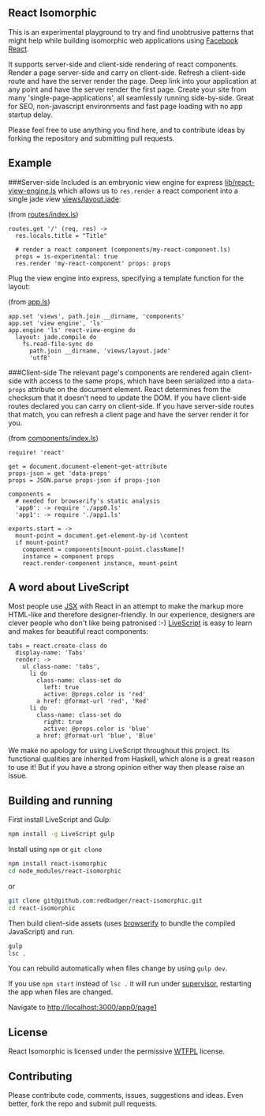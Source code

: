 React Isomorphic
---
This is an experimental playground to try and find unobtrusive patterns that might help while building isomorphic web applications using [Facebook React](http://facebook.github.io/react/).

It supports server-side and client-side rendering of react components. Render a page server-side and carry on client-side. Refresh a client-side route and have the server render the page. Deep link into your application at any point and have the server render the first page. Create your site from many 'single-page-applications', all seamlessly running side-by-side. Great for SEO, non-javascript environments and fast page loading with no app startup delay.

Please feel free to use anything you find here, and to contribute ideas by forking the repository and submitting pull requests.

Example
---

###Server-side
Included is an embryonic view engine for express [lib/react-view-engine.ls](lib/react-view-engine.ls) which allows us to `res.render` a react component into a single jade view [views/layout.jade](views/layout.jade):

(from [routes/index.ls](routes/index.ls))

``` livescript
routes.get '/' (req, res) ->
  res.locals.title = "Title"

  # render a react component (components/my-react-component.ls)
  props = is-experimental: true
  res.render 'my-react-component' props: props
```

Plug the view engine into express, specifying a template function for the layout:

(from [app.ls](app.ls))

``` livescript
app.set 'views', path.join __dirname, 'components'
app.set 'view engine', 'ls'
app.engine 'ls' react-view-engine do
  layout: jade.compile do
    fs.read-file-sync do
      path.join __dirname, 'views/layout.jade'
      'utf8'
```

###Client-side
The relevant page's components are rendered again client-side with access to the same props, which have been serialized into a `data-props` attribute on the document element. React determines from the checksum that it doesn't need to update the DOM. If you have client-side routes declared you can carry on client-side. If you have server-side routes that match, you can refresh a client page and have the server render it for you.

(from [components/index.ls](components/index.ls))

``` livescript
require! 'react'

get = document.document-element~get-attribute
props-json = get 'data-props'
props = JSON.parse props-json if props-json

components =
  # needed for browserify's static analysis
  'app0': -> require './app0.ls'
  'app1': -> require './app1.ls'

exports.start = ->
  mount-point = document.get-element-by-id \content
  if mount-point?
    component = components[mount-point.className]!
    instance = component props
    react.render-component instance, mount-point
```

A word about LiveScript
--
Most people use [JSX](http://facebook.github.io/react/docs/jsx-in-depth.html) with React in an attempt to make the markup more HTML-like and therefore designer-friendly. In our experience, designers are clever people who don't like being patronised :-) [LiveScript](http://livescript.net/) is easy to learn and makes for beautiful react components:

``` livescript
tabs = react.create-class do
  display-name: 'Tabs'
  render: ->
    ul class-name: 'tabs',
      li do
        class-name: class-set do
          left: true
          active: @props.color is 'red'
        a href: @format-url 'red', 'Red'
      li do
        class-name: class-set do
          right: true
          active: @props.color is 'blue'
        a href: @format-url 'blue', 'Blue'
```
We make no apology for using LiveScript throughout this project. Its functional qualities are inherited from Haskell, which alone is a great reason to use it! But if you have a strong opinion either way then please raise an issue.

Building and running
--
First install LiveScript and Gulp:

```sh
npm install -g LiveScript gulp
```
Install using `npm` or `git clone`

```sh
npm install react-isomorphic
cd node_modules/react-isomorphic
```

or

```sh
git clone git@github.com:redbadger/react-isomorphic.git
cd react-isomorphic
```

Then build client-side assets (uses [browserify](http://browserify.org/) to bundle the compiled JavaScript) and run.

```sh
gulp
lsc .
```

You can rebuild automatically when files change by using `gulp dev`.

If you use `npm start` instead of `lsc .` it will run under [supervisor](https://github.com/isaacs/node-supervisor), restarting the app when files are changed.

Navigate to [http://localhost:3000/app0/page1](http://localhost:3000/app0/page1)

License
--
React Isomorphic is licensed under the permissive  [WTFPL](http://www.wtfpl.net/) license.

Contributing
--
Please contribute code, comments, issues, suggestions and ideas. Even better, fork the repo and submit pull requests.
